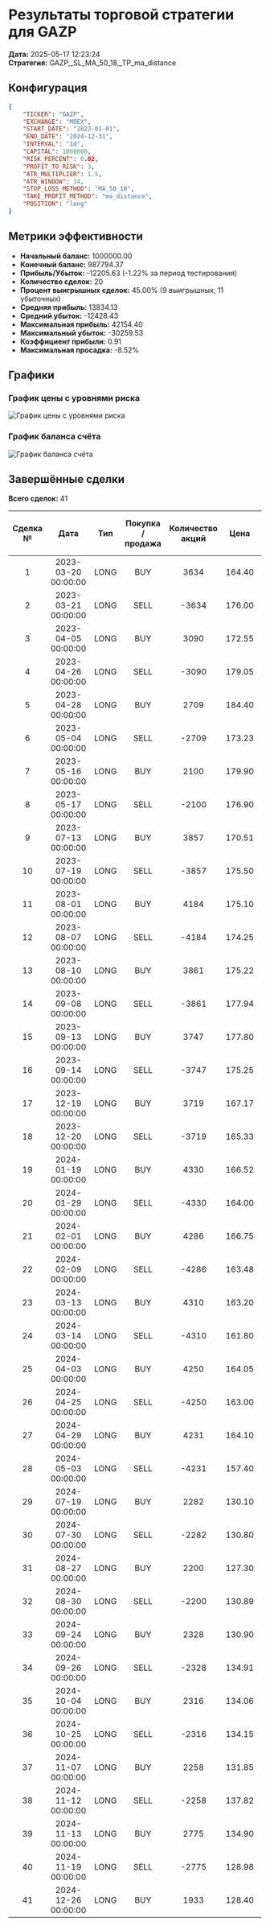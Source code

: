# Результаты торговой стратегии для GAZP

**Дата:** 2025-05-17 12:23:24  
**Стратегия:** GAZP,_SL_MA_50_18,_TP_ma_distance

## Конфигурация

```json
{
    "TICKER": "GAZP",
    "EXCHANGE": "MOEX",
    "START_DATE": "2023-01-01",
    "END_DATE": "2024-12-31",
    "INTERVAL": "1d",
    "CAPITAL": 1000000,
    "RISK_PERCENT": 0.02,
    "PROFIT_TO_RISK": 3,
    "ATR_MULTIPLIER": 1.5,
    "ATR_WINDOW": 14,
    "STOP_LOSS_METHOD": "MA_50_18",
    "TAKE_PROFIT_METHOD": "ma_distance",
    "POSITION": "long"
}
```

## Метрики эффективности

- **Начальный баланс:** 1000000.00
- **Конечный баланс:** 987794.37
- **Прибыль/Убыток:** -12205.63 (-1.22% за период тестирования)
- **Количество сделок:** 20
- **Процент выигрышных сделок:** 45.00% (9 выигрышных, 11 убыточных)
- **Средняя прибыль:** 13834.13
- **Средний убыток:** -12428.43
- **Максимальная прибыль:** 42154.40
- **Максимальный убыток:** -30259.53
- **Коэффициент прибыли:** 0.91
- **Максимальная просадка:** -8.52%

## Графики

### График цены с уровнями риска

![График цены с уровнями риска](GAZP,_SL_MA_50_18,_TP_ma_distance,_Price_Risk_Levels.jpg)

### График баланса счёта

![График баланса счёта](GAZP,_SL_MA_50_18,_TP_ma_distance,_Balance.jpg)

## Завершённые сделки

**Всего сделок:** 41

| Сделка № | Дата | Тип | Покупка / продажа | Количество акций | Цена | Stop Loss в момент сделки | Take Profit в момент сделки | Прибыль / убыток | Прибыль / убыток с учётом комиссии |
|:--------:|:----:|:---:|:-----------------:|:----------------:|:----:|:-------------------------:|:---------------------------:|:----------------:|:----------------------------------:|
| 1 | 2023-03-20 00:00:00 | LONG | BUY | 3634 | 164.40 | 158.80 | 170.40 | 0.00 | -298.71 |
| 2 | 2023-03-21 00:00:00 | LONG | SELL | -3634 | 176.00 | 158.80 | 170.40 | 42154.40 | 41535.89 |
| 3 | 2023-04-05 00:00:00 | LONG | BUY | 3090 | 172.55 | 165.91 | 193.37 | 0.00 | -266.59 |
| 4 | 2023-04-26 00:00:00 | LONG | SELL | -3090 | 179.05 | 180.70 | 193.37 | 20085.00 | 19541.78 |
| 5 | 2023-04-28 00:00:00 | LONG | BUY | 2709 | 184.40 | 176.56 | 213.34 | 0.00 | -249.77 |
| 6 | 2023-05-04 00:00:00 | LONG | SELL | -2709 | 173.23 | 177.51 | 213.34 | -30259.53 | -30743.94 |
| 7 | 2023-05-16 00:00:00 | LONG | BUY | 2100 | 179.90 | 177.40 | 190.07 | 0.00 | -188.90 |
| 8 | 2023-05-17 00:00:00 | LONG | SELL | -2100 | 176.90 | 177.40 | 190.07 | -6300.00 | -6674.64 |
| 9 | 2023-07-13 00:00:00 | LONG | BUY | 3857 | 170.51 | 167.81 | 173.44 | 0.00 | -328.83 |
| 10 | 2023-07-19 00:00:00 | LONG | SELL | -3857 | 175.50 | 167.81 | 173.44 | 19246.43 | 18579.15 |
| 11 | 2023-08-01 00:00:00 | LONG | BUY | 4184 | 175.10 | 169.09 | 185.57 | 0.00 | -366.31 |
| 12 | 2023-08-07 00:00:00 | LONG | SELL | -4184 | 174.25 | 173.56 | 185.57 | -3556.40 | -4287.24 |
| 13 | 2023-08-10 00:00:00 | LONG | BUY | 3861 | 175.22 | 171.48 | 183.88 | 0.00 | -338.26 |
| 14 | 2023-09-08 00:00:00 | LONG | SELL | -3861 | 177.94 | 178.83 | 183.88 | 10501.92 | 9820.14 |
| 15 | 2023-09-13 00:00:00 | LONG | BUY | 3747 | 177.80 | 176.02 | 183.89 | 0.00 | -333.11 |
| 16 | 2023-09-14 00:00:00 | LONG | SELL | -3747 | 175.25 | 176.02 | 183.89 | -9554.85 | -10216.29 |
| 17 | 2023-12-19 00:00:00 | LONG | BUY | 3719 | 167.17 | 165.62 | 172.62 | 0.00 | -310.85 |
| 18 | 2023-12-20 00:00:00 | LONG | SELL | -3719 | 165.33 | 165.62 | 172.62 | -6842.96 | -7461.24 |
| 19 | 2024-01-19 00:00:00 | LONG | BUY | 4330 | 166.52 | 162.65 | 172.16 | 0.00 | -360.52 |
| 20 | 2024-01-29 00:00:00 | LONG | SELL | -4330 | 164.00 | 164.94 | 172.16 | -10911.60 | -11627.18 |
| 21 | 2024-02-01 00:00:00 | LONG | BUY | 4286 | 166.75 | 163.23 | 171.69 | 0.00 | -357.35 |
| 22 | 2024-02-09 00:00:00 | LONG | SELL | -4286 | 163.48 | 163.23 | 171.69 | -14015.22 | -14722.90 |
| 23 | 2024-03-13 00:00:00 | LONG | BUY | 4310 | 163.20 | 161.83 | 165.94 | 0.00 | -351.70 |
| 24 | 2024-03-14 00:00:00 | LONG | SELL | -4310 | 161.80 | 161.83 | 165.94 | -6034.00 | -6734.37 |
| 25 | 2024-04-03 00:00:00 | LONG | BUY | 4250 | 164.05 | 160.77 | 170.12 | 0.00 | -348.61 |
| 26 | 2024-04-25 00:00:00 | LONG | SELL | -4250 | 163.00 | 163.69 | 170.12 | -4462.50 | -5157.48 |
| 27 | 2024-04-29 00:00:00 | LONG | BUY | 4231 | 164.10 | 163.13 | 168.38 | 0.00 | -347.15 |
| 28 | 2024-05-03 00:00:00 | LONG | SELL | -4231 | 157.40 | 163.13 | 168.38 | -28347.70 | -29027.83 |
| 29 | 2024-07-19 00:00:00 | LONG | BUY | 2282 | 130.10 | 127.60 | 144.48 | 0.00 | -148.44 |
| 30 | 2024-07-30 00:00:00 | LONG | SELL | -2282 | 130.80 | 134.00 | 144.48 | 1597.40 | 1299.71 |
| 31 | 2024-08-27 00:00:00 | LONG | BUY | 2200 | 127.30 | 120.67 | 129.51 | 0.00 | -140.03 |
| 32 | 2024-08-30 00:00:00 | LONG | SELL | -2200 | 130.89 | 122.02 | 129.51 | 7898.00 | 7613.99 |
| 33 | 2024-09-24 00:00:00 | LONG | BUY | 2328 | 130.90 | 126.02 | 140.52 | 0.00 | -152.37 |
| 34 | 2024-09-26 00:00:00 | LONG | SELL | -2328 | 134.91 | 136.92 | 140.52 | 9335.28 | 9025.88 |
| 35 | 2024-10-04 00:00:00 | LONG | BUY | 2316 | 134.06 | 127.50 | 145.82 | 0.00 | -155.24 |
| 36 | 2024-10-25 00:00:00 | LONG | SELL | -2316 | 134.15 | 134.50 | 145.82 | 208.44 | -102.15 |
| 37 | 2024-11-07 00:00:00 | LONG | BUY | 2258 | 131.85 | 130.73 | 136.05 | 0.00 | -148.86 |
| 38 | 2024-11-12 00:00:00 | LONG | SELL | -2258 | 137.82 | 133.18 | 136.05 | 13480.26 | 13175.80 |
| 39 | 2024-11-13 00:00:00 | LONG | BUY | 2775 | 134.90 | 131.47 | 144.28 | 0.00 | -187.17 |
| 40 | 2024-11-19 00:00:00 | LONG | SELL | -2775 | 128.98 | 131.47 | 144.28 | -16428.00 | -16794.13 |
| 41 | 2024-12-26 00:00:00 | LONG | BUY | 1933 | 128.40 | 123.35 | 145.45 | 0.00 | -124.10 |
